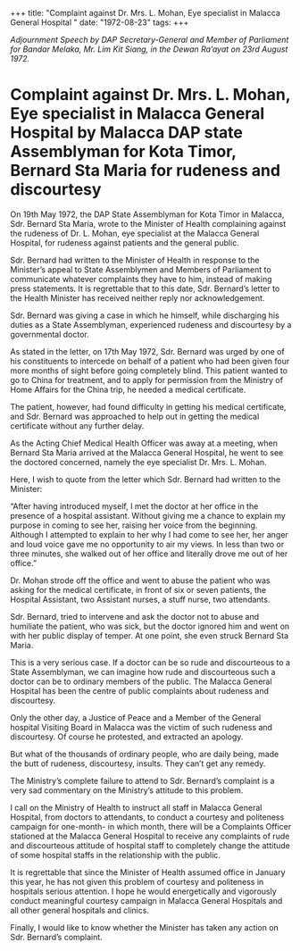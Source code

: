 +++ 
title: "Complaint against Dr. Mrs. L. Mohan, Eye specialist in Malacca General Hospital "
date: "1972-08-23"
tags:
+++

_Adjournment Speech by DAP Secretary-General and Member of Parliament for Bandar Melaka, Mr. Lim Kit Siang, in the Dewan Ra’ayat on 23rd August 1972._

# Complaint against Dr. Mrs. L. Mohan, Eye specialist in Malacca General Hospital by Malacca DAP state Assemblyman for Kota Timor, Bernard Sta Maria for rudeness and discourtesy

On 19th May 1972, the DAP State Assemblyman for Kota Timor in Malacca, Sdr. Bernard Sta Maria, wrote to the Minister of Health complaining against the rudeness of Dr. L. Mohan, eye specialist at the Malacca General Hospital, for rudeness against patients and the general public.</u>

Sdr. Bernard had written to the Minister of Health in response to the Minister’s appeal to State Assemblymen and Members of Parliament to communicate whatever complaints they have to him, instead of making press statements. It is regrettable that to this date, Sdr. Bernard’s letter to the Health Minister has received neither reply nor acknowledgement.

Sdr. Bernard was giving a case in which he himself, while discharging his duties as a State Assemblyman, experienced rudeness and discourtesy by a governmental doctor.

As stated in the letter, on 17th May 1972, Sdr. Bernard was urged by one of his constituents to intercede on behalf of a patient who had been given four more months of sight before going completely blind. This patient wanted to go to China for treatment, and to apply for permission from the Ministry of Home Affairs for the China trip, he needed a medical certificate.

The patient, however, had found difficulty in getting his medical certificate, and Sdr. Bernard was approached to help out in getting the medical certificate without any further delay.

As the Acting Chief Medical Health Officer was away at a meeting, when Bernard Sta Maria arrived at the Malacca General Hospital, he went to see the doctored concerned, namely the eye specialist Dr. Mrs. L. Mohan.

Here, I wish to quote from the letter which Sdr. Bernard had written to the Minister:

“After having introduced myself, I met the doctor at her office in the presence of a hospital assistant. Without giving me a chance to explain my purpose in coming to see her, raising her voice from the beginning. Although I attempted to explain to her why I had come to see her, her anger and loud voice gave me no opportunity to air my views. In less than two or three minutes, she walked out of her office and literally drove me out of her office.”

Dr. Mohan strode off the office and went to abuse the patient who was asking for the medical certificate, in front of six or seven patients, the Hospital Assistant, two Assistant nurses, a stuff nurse, two attendants.

Sdr. Bernard, tried to intervene and ask the doctor not to abuse and humiliate the patient, who was sick, but the doctor ignored him and went on with her public display of temper. At one point, she even struck Bernard Sta Maria.

This is a very serious case. If a doctor can be so rude and discourteous to a State Assemblyman, we can imagine how rude and discourteous such a doctor can be to ordinary members of the public. The Malacca General Hospital has been the centre of public complaints about rudeness and discourtesy.

Only the other day, a Justice of Peace and a Member of the General hospital Visiting Board in Malacca was the victim of such rudeness and discourtesy.  Of course he protested, and extracted an apology.

But what of the thousands of ordinary people, who are daily being, made the butt of rudeness, discourtesy, insults. They can’t get any remedy.

The Ministry’s complete failure to attend to Sdr. Bernard’s complaint is a very sad commentary on the Ministry’s attitude to this problem.

I call on the Ministry of Health to instruct all staff in Malacca General Hospital, from doctors to attendants, to conduct a courtesy and politeness campaign for one-month- in which month, there will be a Complaints Officer stationed at the Malacca General Hospital to receive any complaints of rude and discourteous attitude of hospital staff to completely change the attitude of some hospital staffs in the relationship with the public.

It is regrettable that since the Minister of Health assumed office in January this year, he has not given this problem of courtesy and politeness in hospitals serious attention. I hope he would energetically and vigorously conduct meaningful courtesy campaign in Malacca General Hospitals and all other general hospitals and clinics.

Finally, I would like to know whether the Minister has taken any action on Sdr. Bernard’s complaint.
 
